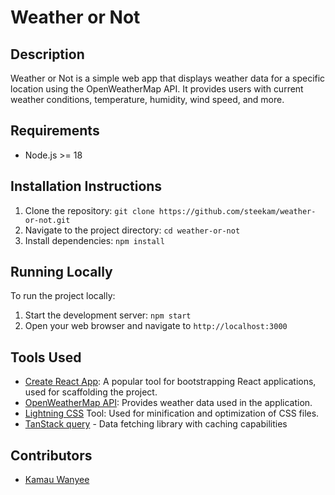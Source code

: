 # Weather or Not

## Description
Weather or Not is a simple web app that displays weather data for a specific location using the OpenWeatherMap API. 
It provides users with current weather conditions, temperature, humidity, wind speed, and more.

## Requirements
- Node.js >= 18

## Installation Instructions
1. Clone the repository: `git clone https://github.com/steekam/weather-or-not.git`
2. Navigate to the project directory: `cd weather-or-not`
3. Install dependencies: `npm install`

## Running Locally
To run the project locally:
1. Start the development server: `npm start`
2. Open your web browser and navigate to `http://localhost:3000`

## Tools Used
- [Create React App](https://create-react-app.dev/): A popular tool for bootstrapping React applications, used for scaffolding the project.
- [OpenWeatherMap API](https://openweathermap.org/): Provides weather data used in the application.
- [Lightning CSS](https://lightningcss.dev/) Tool: Used for minification and optimization of CSS files.
- [TanStack query](https://tanstack.com/query/latest/docs/framework/react/overview) - Data fetching library with caching capabilities

## Contributors
- [Kamau Wanyee](https://github.com/steekam)

